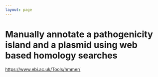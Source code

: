 ```yaml
---
layout: page
---
```


# Manually annotate a pathogenicity island and a plasmid using web based homology searches

https://www.ebi.ac.uk/Tools/hmmer/